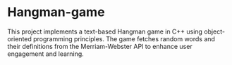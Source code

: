# Hangman-game
This project implements a text-based Hangman game in C++ using object-oriented programming principles. The game fetches random words and their definitions from the Merriam-Webster API to enhance user engagement and learning.

